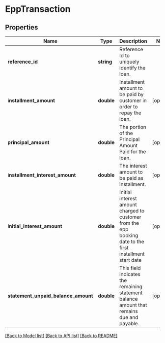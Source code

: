 # EppTransaction

## Properties
Name | Type | Description | Notes
------------ | ------------- | ------------- | -------------
**reference_id** | **string** | Reference Id to uniquely identify the loan. | 
**installment_amount** | **double** | Installment amount to be paid by customer in order to repay the loan. | [optional] 
**principal_amount** | **double** | The portion of the Principal Amount Paid for the loan. | [optional] 
**installment_interest_amount** | **double** | The interest  amount to be paid as installment. | [optional] 
**initial_interest_amount** | **double** | Initial interest amount charged to customer from the epp booking date to the first installment start date | [optional] 
**statement_unpaid_balance_amount** | **double** | This field indicates the remaining statement balance amount that remains due and payable. | [optional] 

[[Back to Model list]](../../README.md#documentation-for-models) [[Back to API list]](../../README.md#documentation-for-api-endpoints) [[Back to README]](../../README.md)

